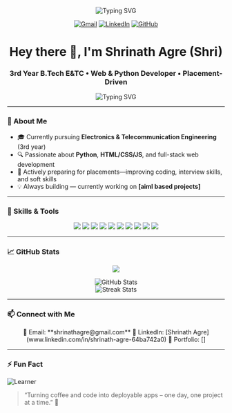 <p align="center">
  <img src="https://readme-typing-svg.demolab.com?font=Fira+Code&size=26&pause=1000&color=00F0FF&center=true&vCenter=true&width=600&lines=Hi%2C+I'm+Shrinath+Agre+%F0%9F%91%8B;AI+%26+ML+Enthusiast+%F0%9F%8E%93;Welcome+to+my+GitHub+Profile+%F0%9F%91%BB" alt="Typing SVG" />
</p>

<p align="center">
  <a href="mailto:shrinathagre@gmail.com"><img src="https://img.shields.io/badge/Gmail-shrinathagre%40gmail.com-red?style=for-the-badge&logo=gmail&logoColor=white" alt="Gmail"></a>
  <a href="https://www.linkedin.com/in/shrinathagre"><img src="https://img.shields.io/badge/LinkedIn-Shrinath%20Agre-blue?style=for-the-badge&logo=linkedin&logoColor=white" alt="LinkedIn"></a>
  <a href="https://github.com/Shree34"><img src="https://img.shields.io/badge/GitHub-Shree34-181717?style=for-the-badge&logo=github" alt="GitHub"></a>
</p>


## <h1 align="center">Hey there 👋, I'm Shrinath Agre (Shri)</h1>
<h3 align="center">3rd Year B.Tech E&TC • Web & Python Developer • Placement-Driven</h3>

<p align="center">
  <img src="https://readme-typing-svg.herokuapp.com?font=Fira+Code&size=22&pause=1000&center=true&vCenter=true&width=440&lines=Future+Coder+%7C+Python+%7C+Web+Dev;Building+Projects+%7C+Placement‑Ready" alt="Typing SVG" />
</p>

---

### 🌱 About Me
- 🎓 Currently pursuing **Electronics & Telecommunication Engineering** (3rd year)
- 🔍 Passionate about **Python**, **HTML/CSS/JS**, and full-stack web development
- 🎯 Actively preparing for placements—improving coding, interview skills, and soft skills
- 💡 Always building — currently working on **[aiml based projects]** 

---

### 🧰 Skills & Tools

<p align="center">
  <img src="https://img.shields.io/badge/-Python-3776AB?style=for-the-badge&logo=python&logoColor=white" />
  <img src="https://img.shields.io/badge/-HTML-E34F26?style=for-the-badge&logo=html5" />
  <img src="https://img.shields.io/badge/-CSS-1572B6?style=for-the-badge&logo=css3" />
  <img src="https://img.shields.io/badge/-JavaScript-F7DF1E?style=for-the-badge&logo=javascript" />
  <img src="https://img.shields.io/badge/-Flask-000000?style=for-the-badge&logo=flask" />
  <img src="https://img.shields.io/badge/-Django-092E20?style=for-the-badge&logo=django" />
  <img src="https://img.shields.io/badge/-Git-F05032?style=for-the-badge&logo=git" />
  <img src="https://img.shields.io/badge/-GitHub-181717?style=for-the-badge&logo=github" />
  <img src="https://img.shields.io/badge/-VSCode-007ACC?style=for-the-badge&logo=visualstudiocode" />
  <img src="https://img.shields.io/badge/-Linux-FCC624?style=for-the-badge&logo=linux" />
</p>

---

### 📈 GitHub Stats
<p align="center">
  <img src="https://skillicons.dev/icons?i=python,html,css,js,github,git,linux" />
</p>


<p align="center">
  <img src="https://github-readme-stats.vercel.app/api?username=Shree34&show_icons=true&theme=react" alt="GitHub Stats" />
  <br/>
  <img src="https://github-readme-streak-stats.herokuapp.com/?user=Shree34&theme=react" alt="Streak Stats" />
</p>

---

### 📫 Connect with Me

<p align="center">
  📧 Email: **shrinathagre@gmail.com**  
  🔗 LinkedIn: [Shrinath Agre](www.linkedin.com/in/shrinath-agre-64ba742a0)  
  💼 Portfolio: []  
</p>

---

### ⚡ Fun Fact
![Learner](https://img.shields.io/badge/📘-Lifelong%20Learner-blue?style=for-the-badge)
> “Turning coffee and code into deployable apps – one day, one project at a time.” 🚀

